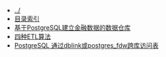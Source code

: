 
[@id]: _sidebar.md 
[@title]: database
[@location]: docs/database/_sidebar.md
[@author]: leity
[@date]: 2021-12-14

* [../](README.md)
* [目录索引](database/README.md)
* [基于PostgreSQL建立金融数据的数据仓库](database/20210820-01.md)
* [四种ETL算法](database/20211207-01.md)
* [PostgreSQL 通过dblink或postgres_fdw跨库访问表](database/20211215-01.md)
